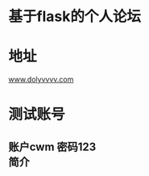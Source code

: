 基于flask的个人论坛
==================
# 地址 <br>
www.dolyvvvv.com <br>
# 测试账号<br>
账户cwm  密码123 <br>
简介
-------
